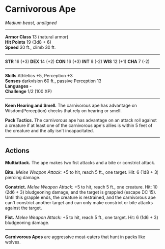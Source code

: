 # Carnivorous Ape

_Medium beast, unaligned_

---

**Armor Class** 13 (natural armor)  
**Hit Points** 19 (3d8 + 6)  
**Speed** 30 ft., climb 30 ft.  

---

**STR** 16 (+3) **DEX** 14 (+2) **CON** 16 (+3) **INT** 6 (-2) **WIS** 12 (+1) **CHA** 7 (-2)

---

**Skills** Athletics +5, Perception +3  
**Senses** darkvision 60 ft., passive Perception 13  
**Languages** -  
**Challenge** 1/2 (100 XP)  

---

**Keen Hearing and Smell.** The carnivorous ape has advantage on Wisdom(Perception) checks that rely on hearing or smell.

**Pack Tactics.** The carnivorous ape has advantage on an attack roll against a creature if at least one of the carnivorous ape's allies is within 5 feet of the creature and the ally isn't incapacitated.

---

## Actions

**Multiattack.** The ape makes two fist attacks and a bite or constrict attack.

**Bite.** _Melee Weapon Attack:_ +5 to hit, reach 5 ft., one target. Hit: 6 (1d8 + 3) piercing damage.

**Constrict.** _Melee Weapon Attack:_ +5 to hit, reach 5 ft., one creature. Hit: 10 (2d6 + 3) bludgeoning damage, and the target is grappled (escape DC 15). Until this grapple ends, the creature is restrained, and the carnivorous ape can't constrict another target and can only make constrict or bite attacks against the target.

**Fist.** _Melee Weapon Attack:_ +5 to hit, reach 5 ft., one target. Hit: 6 (1d6 + 3) bludgeoning damage.

---

**Carnivorous Apes** are aggressive meat-eaters that hunt in packs like wolves.